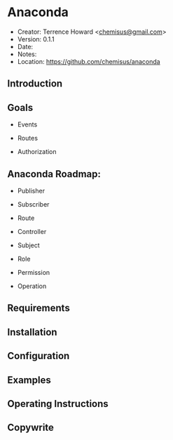 # Anaconda
 * Creator:     Terrence Howard <<chemisus@gmail.com>>
 * Version:     0.1.1
 * Date:        
 * Notes:
 * Location: https://github.com/chemisus/anaconda

## Introduction


## Goals

 * Events

 * Routes

 * Authorization

## Anaconda Roadmap:

 * Publisher
 * Subscriber

 * Route
 * Controller

 * Subject
 * Role
 * Permission
 * Operation

## Requirements


## Installation


## Configuration


## Examples


## Operating Instructions


## Copywrite

